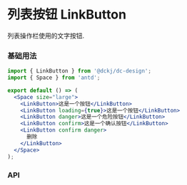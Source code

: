# 列表按钮 LinkButton

列表操作栏使用的文字按钮.

### 基础用法

```jsx
import { LinkButton } from '@dckj/dc-design';
import { Space } from 'antd';

export default () => (
  <Space size="large">
    <LinkButton>这是一个按钮</LinkButton>
    <LinkButton loading={true}>这是一个按钮</LinkButton>
    <LinkButton danger>这是一个危险按钮</LinkButton>
    <LinkButton confirm>这是一个确认按钮</LinkButton>
    <LinkButton confirm danger>
      删除
    </LinkButton>
  </Space>
);
```

### API

<API id="LinkButton"></API>
